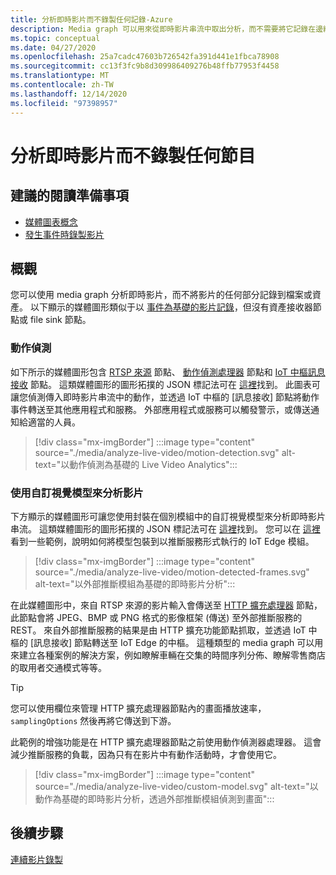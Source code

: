 ```yaml
---
title: 分析即時影片而不錄製任何記錄-Azure
description: Media graph 可以用來從即時影片串流中取出分析，而不需要將它記錄在邊緣或雲端中。 本文討論此概念。
ms.topic: conceptual
ms.date: 04/27/2020
ms.openlocfilehash: 25a7cadc47603b726542fa391d441e1fbca78908
ms.sourcegitcommit: cc13f3fc9b8d309986409276b48ffb77953f4458
ms.translationtype: MT
ms.contentlocale: zh-TW
ms.lasthandoff: 12/14/2020
ms.locfileid: "97398957"
---
```

# <a name="analyzing-live-video-without-any-recording"></a>分析即時影片而不錄製任何節目

## <a name="suggested-pre-reading"></a>建議的閱讀準備事項 

* [媒體圖表概念](media-graph-concept.md)
* [發生事件時錄製影片](event-based-video-recording-concept.md)

## <a name="overview"></a>概觀  

您可以使用 media graph 分析即時影片，而不將影片的任何部分記錄到檔案或資產。 以下顯示的媒體圖形類似于以 [事件為基礎的影片記錄](event-based-video-recording-concept.md)，但沒有資產接收器節點或 file sink 節點。

### <a name="motion-detection"></a>動作偵測

如下所示的媒體圖形包含 [RTSP 來源](media-graph-concept.md#rtsp-source) 節點、 [動作偵測處理器](media-graph-concept.md#motion-detection-processor) 節點和 [IoT 中樞訊息接收](media-graph-concept.md#iot-hub-message-sink) 節點。 這類媒體圖形的圖形拓撲的 JSON 標記法可在 [這裡](https://github.com/Azure/live-video-analytics/blob/master/MediaGraph/topologies/motion-detection/topology.json)找到。 此圖表可讓您偵測傳入即時影片串流中的動作，並透過 IoT 中樞的 [訊息接收] 節點將動作事件轉送至其他應用程式和服務。 外部應用程式或服務可以觸發警示，或傳送通知給適當的人員。

> [!div class="mx-imgBorder"]
> :::image type="content" source="./media/analyze-live-video/motion-detection.svg" alt-text="以動作偵測為基礎的 Live Video Analytics":::

### <a name="analyzing-video-using-a-custom-vision-model"></a>使用自訂視覺模型來分析影片 

下方顯示的媒體圖形可讓您使用封裝在個別模組中的自訂視覺模型來分析即時影片串流。 這類媒體圖形的圖形拓撲的 JSON 標記法可在 [這裡](https://github.com/Azure/live-video-analytics/blob/master/MediaGraph/topologies/httpExtension/topology.json)找到。 您可以在 [這裡](https://github.com/Azure/live-video-analytics/tree/master/utilities/video-analysis) 看到一些範例，說明如何將模型包裝到以推斷服務形式執行的 IoT Edge 模組。

> [!div class="mx-imgBorder"]
> :::image type="content" source="./media/analyze-live-video/motion-detected-frames.svg" alt-text="以外部推斷模組為基礎的即時影片分析":::

在此媒體圖形中，來自 RTSP 來源的影片輸入會傳送至 [HTTP 擴充處理器](media-graph-concept.md#http-extension-processor) 節點，此節點會將 JPEG、BMP 或 PNG 格式的影像框架 (傳送) 至外部推斷服務的 REST。 來自外部推斷服務的結果是由 HTTP 擴充功能節點抓取，並透過 IoT 中樞的 [訊息接收] 節點轉送至 IoT Edge 的中樞。 這種類型的 media graph 可以用來建立各種案例的解決方案，例如瞭解車輛在交集的時間序列分佈、瞭解零售商店的取用者交通模式等等。
>[!TIP]
> 您可以使用欄位來管理 HTTP 擴充處理器節點內的畫面播放速率， `samplingOptions` 然後再將它傳送到下游。

此範例的增強功能是在 HTTP 擴充處理器節點之前使用動作偵測器處理器。 這會減少推斷服務的負載，因為只有在影片中有動作活動時，才會使用它。

> [!div class="mx-imgBorder"]
> :::image type="content" source="./media/analyze-live-video/custom-model.svg" alt-text="以動作為基礎的即時影片分析，透過外部推斷模組偵測到畫面":::

## <a name="next-steps"></a>後續步驟

[連續影片錄製](continuous-video-recording-concept.md)
